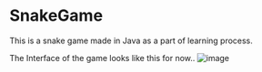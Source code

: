 # SnakeGame
This is a snake game made in Java as a part of learning process. 

The Interface of the game looks like this for now..
![image](https://user-images.githubusercontent.com/55276059/170255180-9409efa5-8fab-4251-98c3-58bde77de957.png)

